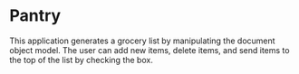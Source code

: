 # Pantry
This application generates a grocery list by manipulating the document object model.  The user can add new items, delete items, and send items to the top of the list by checking the box.